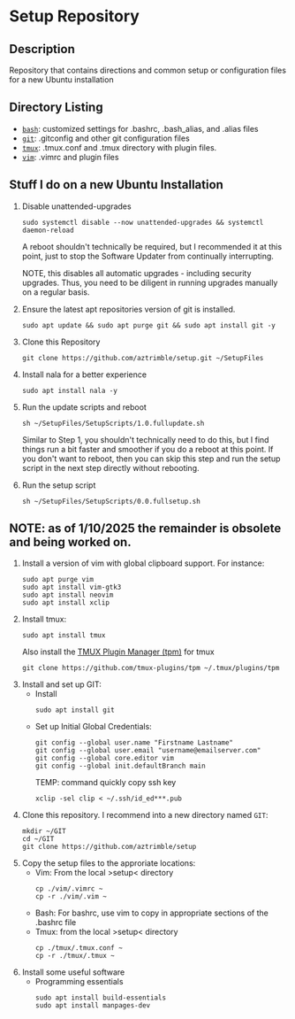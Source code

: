 # Setup Repository
## Description
Repository that contains directions and common setup or configuration files for a new Ubuntu installation

## Directory Listing
- [`bash`](/bash): customized settings for .bashrc, .bash_alias, and .alias files
- [`git`](/git): .gitconfig and other git configuration files 
- [`tmux`](/tmux): .tmux.conf and .tmux directory with plugin files.
- [`vim`](/vim): .vimrc and plugin files
## Stuff I do on a new Ubuntu Installation
1. Disable unattended-upgrades
    ```
    sudo systemctl disable --now unattended-upgrades && systemctl daemon-reload
    ```
    A reboot shouldn't technically be required, but I recommended it at this point, just to stop the Software Updater from continually interrupting.

    NOTE, this disables all automatic upgrades - including security upgrades. Thus, you need to be diligent in running upgrades manually on a regular basis.
1. Ensure the latest apt repositories version of git is installed.
    ```
    sudo apt update && sudo apt purge git && sudo apt install git -y
    ```
1. Clone this Repository
    ```
    git clone https://github.com/aztrimble/setup.git ~/SetupFiles
    ```
1. Install nala for a better experience
    ```
    sudo apt install nala -y
    ```
1. Run the update scripts and reboot
    ```
    sh ~/SetupFiles/SetupScripts/1.0.fullupdate.sh
    ```
    Similar to Step 1, you shouldn't technically need to do this, but I find things run a bit faster and smoother if you do a reboot at this point. If you don't want to reboot, then you can skip this step and run the setup script in the next step directly without rebooting.
1. Run the setup script
    ```
    sh ~/SetupFiles/SetupScripts/0.0.fullsetup.sh
    ```

## NOTE: as of 1/10/2025 the remainder is obsolete and being worked on.
1. Install a version of vim with global clipboard support. For instance:
    ```
    sudo apt purge vim
    sudo apt install vim-gtk3
    sudo apt install neovim
    sudo apt install xclip
    ```
1. Install tmux:
    ```
    sudo apt install tmux
    ```
    Also install the [TMUX Plugin Manager (tpm)](https://github.com/tmux-plugins/tpm) for tmux
   ```
   git clone https://github.com/tmux-plugins/tpm ~/.tmux/plugins/tpm
   ```
1. Install and set up GIT:
    - Install
        ```
        sudo apt install git
        ```
    - Set up Initial Global Credentials:
        ```
        git config --global user.name "Firstname Lastname"
        git config --global user.email "username@emailserver.com"
        git config --global core.editor vim
        git config --global init.defaultBranch main
        ```
        TEMP: command quickly copy ssh key
        ```
        xclip -sel clip < ~/.ssh/id_ed***.pub
        ```
1. Clone this repository. I recommend into a new directory named `GIT`:
    ```
    mkdir ~/GIT
    cd ~/GIT
    git clone https://github.com/aztrimble/setup
    ```
1. Copy the setup files to the approriate locations:
    - Vim: From the local >setup< directory
        ```
        cp ./vim/.vimrc ~
        cp -r ./vim/.vim ~
        ```
    - Bash: For bashrc, use vim to copy in appropriate sections of the .bashrc file
    - Tmux: from the local >setup< directory
        ```
        cp ./tmux/.tmux.conf ~
        cp -r ./tmux/.tmux ~
        ```
1. Install some useful software
    - Programming essentials
        ```
        sudo apt install build-essentials
        sudo apt install manpages-dev
        ```
